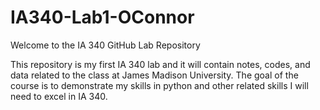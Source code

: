 # IA340-Lab1-OConnor

Welcome to the IA 340 GitHub Lab Repository

This repository is my first IA 340 lab and it will contain notes, codes, and data related to the class at James Madison University. The goal of the course is to demonstrate my skills in python and other related skills I will need to excel in IA 340.
